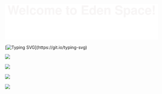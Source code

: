![](header.svg)

<!--   my-ticker -->    
[![Typing SVG](https://readme-typing-svg.herokuapp.com?color=%2336BCF7&center=true&vCenter=true&width=600&lines=Hi+there+👋,+I+am+Eden;+Welcome+to+My+Profile!)](https://git.io/typing-svg)



![](https://github.com/velkoz1108/velkoz1108/blob/contribution-grid-snake.svg)

<img src="https://github-readme-streak-stats.herokuapp.com/?user=velkoz1108"></img>

<img src="https://github-readme-stats.vercel.app/api?username=velkoz1108&show_icons=true&include_all_commits=true"></img>

<img src="https://github-readme-stats.vercel.app/api/top-langs/?username=velkoz1108&layout=compact"></img>


<!--
**velkoz1108/velkoz1108** is a ✨ _special_ ✨ repository because its `README.md` (this file) appears on your GitHub profile.

Here are some ideas to get you started:

- 🔭 I’m currently working on ...
- 🌱 I’m currently learning ...
- 👯 I’m looking to collaborate on ...
- 🤔 I’m looking for help with ...
- 💬 Ask me about ...
- 📫 How to reach me: ...
- 😄 Pronouns: ...
- ⚡ Fun fact: ...
-->
